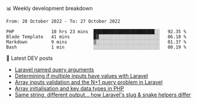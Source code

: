 📊 Weekly development breakdown
<!--START_SECTION:waka-->

```text
From: 20 October 2022 - To: 27 October 2022

PHP              10 hrs 23 mins  ███████████████████████░░   92.35 %
Blade Template   41 mins         █▓░░░░░░░░░░░░░░░░░░░░░░░   06.10 %
Markdown         9 mins          ▒░░░░░░░░░░░░░░░░░░░░░░░░   01.37 %
Bash             1 min           ░░░░░░░░░░░░░░░░░░░░░░░░░   00.19 %
```

<!--END_SECTION:waka-->

📕 Latest DEV posts
<!-- BLOG-POST-LIST:START -->
- [Laravel named query arguments](https://dev.to/michaelvickersuk/laravel-named-query-arguments-28kd)
- [Determining if multiple inputs have values with Laravel](https://dev.to/michaelvickersuk/determining-if-multiple-inputs-have-values-with-laravel-km6)
- [Array inputs validation and the N+1 query problem in Laravel](https://dev.to/michaelvickersuk/array-inputs-validation-and-the-n1-query-problem-in-laravel-2agb)
- [Array initialisation and key data types in PHP](https://dev.to/michaelvickersuk/array-initialisation-and-key-data-types-in-php-1e5b)
- [Same string, different output... how Laravel&#39;s slug &amp; snake helpers differ](https://dev.to/michaelvickersuk/same-string-different-output-how-laravels-slug-snake-helpers-differ-1ccj)
<!-- BLOG-POST-LIST:END -->
